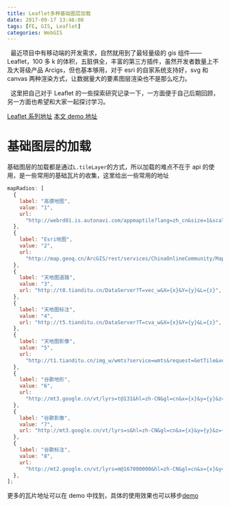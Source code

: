 ```yaml
---
title: Leaflet多种基础图层加载
date: 2017-09-17 13:46:08
tags: [FE, GIS, Leaflet]
categories: WebGIS
---
```


&nbsp;&nbsp;最近项目中有移动端的开发需求，自然就用到了最轻量级的 gis 组件——Leaflet，100 多 k 的体积，五脏俱全，丰富的第三方插件，虽然开发者数量上不及大哥级产品 Arcigs，但也基本够用，对于 esri 的自家系统支持好，svg 和 canvas 两种渲染方式，让数据量大的要素图层渲染也不是那么吃力。

&nbsp;&nbsp;这里把自己对于 Leaflet 的一些探索研究记录一下，一方面便于自己后期回顾，另一方面也希望和大家一起探讨学习。

<!-- more -->

[Leaflet 系列地址](https://github.com/zzcyrus/Leaflet-demos)
[本文 demo 地址](https://github.com/zzcyrus/Leaflet-demos/blob/master/0.basemap/basemap.html)

# 基础图层的加载

基础图层的加载都是通过`L.tileLayer`的方式，所以加载的难点不在于 api 的使用，是一些常用的基础瓦片的收集，这里给出一些常用的地址

```js
mapRadios: [
  {
    label: "高德地图",
    value: "1",
    url:
      "http://webrd01.is.autonavi.com/appmaptile?lang=zh_cn&size=1&scale=1&style=8&x={x}&y={y}&z={z}",
  },
  {
    label: "Esri地图",
    value: "2",
    url:
      "http://map.geoq.cn/ArcGIS/rest/services/ChinaOnlineCommunity/MapServer/tile/{z}/{y}/{x}",
  },
  {
    label: "天地图道路",
    value: "3",
    url: "http://t0.tianditu.cn/DataServer?T=vec_w&X={x}&Y={y}&L={z}",
  },
  {
    label: "天地图标注",
    value: "4",
    url: "http://t5.tianditu.cn/DataServer?T=cva_w&X={x}&Y={y}&L={z}",
  },
  {
    label: "天地图影像",
    value: "5",
    url:
      "http://t1.tianditu.cn/img_w/wmts?service=wmts&request=GetTile&version=1.0.0&LAYER=img&tileMatrixSet=w&TileMatrix={z}&TileRow={y}&TileCol={x}&style=default&format=tiles",
  },
  {
    label: "谷歌地形",
    value: "6",
    url:
      "http://mt3.google.cn/vt/lyrs=t@131&hl=zh-CN&gl=cn&x={x}&y={y}&z={z}&s=Ga",
  },
  {
    label: "谷歌影像",
    value: "7",
    url: "http://mt3.google.cn/vt/lyrs=s&hl=zh-CN&gl=cn&x={x}&y={y}&z={z}",
  },
  {
    label: "谷歌标注",
    value: "8",
    url:
      "http://mt2.google.cn/vt/lyrs=m@167000000&hl=zh-CN&gl=cn&x={x}&y={y}&z={z}",
  },
];
```

更多的瓦片地址可以在 demo 中找到，具体的使用效果也可以移步[demo](https://github.com/zzcyrus/Leaflet-demos/blob/master/0.basemap/basemap.html)
